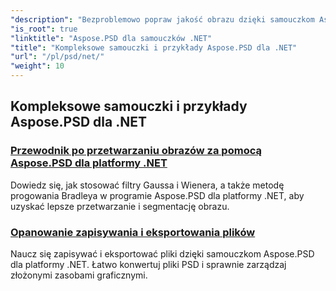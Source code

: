 ```yaml
---
"description": "Bezproblemowo popraw jakość obrazu dzięki samouczkom Aspose.PSD dla platformy .NET. Opanuj przetwarzanie obrazu, manipulację plikami PSD, obsługę tekstu i czcionek i wiele więcej."
"is_root": true
"linktitle": "Aspose.PSD dla samouczków .NET"
"title": "Kompleksowe samouczki i przykłady Aspose.PSD dla .NET"
"url": "/pl/psd/net/"
"weight": 10
---
```


## Kompleksowe samouczki i przykłady Aspose.PSD dla .NET 
### [Przewodnik po przetwarzaniu obrazów za pomocą Aspose.PSD dla platformy .NET](./guide-image-processing/)
Dowiedz się, jak stosować filtry Gaussa i Wienera, a także metodę progowania Bradleya w programie Aspose.PSD dla platformy .NET, aby uzyskać lepsze przetwarzanie i segmentację obrazu.
### [Opanowanie zapisywania i eksportowania plików](./mastering-file-saving-and-exporting/)
Naucz się zapisywać i eksportować pliki dzięki samouczkom Aspose.PSD dla platformy .NET. Łatwo konwertuj pliki PSD i sprawnie zarządzaj złożonymi zasobami graficznymi.